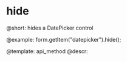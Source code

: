 hide
=============

@short: hides a DatePicker control



@example:
form.getItem("datepicker").hide(); 


@template: api_method
@descr:


